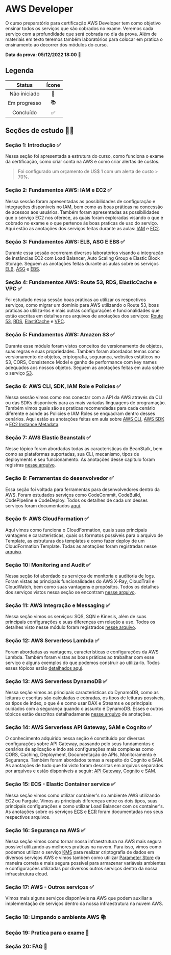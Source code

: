 # AWS Developer

O curso preparatório para certificação AWS Developer tem como objetivo ensinar todos os serviços que são cobrados no exame. Veremos cada serviço com a profundidade que será cobrada no dia da prova. Além de materiais em texto teremos também laboratórios para colocar em pratica o ensinamento ao decorrer dos módulos do curso.

**Data da prova: 05/12/2022 18:00** 📝

## Legenda

|    Status    | Ícone |
| :----------: | :---: |
| Não iniciado |  📌   |
| Em progresso |  📚   |
|  Concluído   |  ✅   |

## Seções de estudo ✍🏼

### Seção 1: Introdução ✅

Nessa seção foi apresentada a estrutura do curso, como funciona o exame da certificação, como criar conta na AWS e como criar alertas de custos.

> Foi configurado um orçamento de US$ 1 com um alerta de custo > 70%.

### Seção 2: Fundamentos AWS: IAM e EC2 ✅

Nessa sessão foram apresentadas as possibilidades de configuração e integrações disponíveis no IAM, bem como as boas práticas na concessão de acessos aos usuários. Também foram apresentadas as possibilidades que o serviço EC2 nos oferece, as quais foram exploradas visando o que é cobrado no exame e o que pertence às boas praticas de uso do serviço.
Aqui estão as anotações dos serviços feitas durante as aulas: [IAM](./notes/IAM.md) e [EC2](./notes/EC2.md).

### Seção 3: Fundamentos AWS: ELB, ASG E EBS ✅

Durante essa sessão ocorreram diversos laboratórios visando a integração de instâncias EC2 com Load Balancer, Auto Scaling Group e Elastic Block Storage.
Seguem as anotações feitas durante as aulas sobre os serviços
[ELB](./notes/EC2.md), [ASG](./notes/EC2.md) e [EBS](./notes/EC2.md).

### Seção 4: Fundamentos AWS: Route 53, RDS, ElasticCache e VPC ✅

Foi estudado nessa sessão boas práticas ao utilizar os respectivos serviços, como migrar um domínio para AWS utilizando o Route 53, boas praticas ao utiliza-los e mais outras configurações e funcionalidades que estão escritas em detalhes nos arquivos de anotações dos serviços: [Route 53](./notes/Route%2053.md), [RDS](./notes//RDS.md), [ElastiCache](./notes/ElastiCache.md) e [VPC](./notes/VPC.md).

### Seção 5: Fundamentos AWS: Amazon S3 ✅

Durante esse módulo foram vistos conceitos de versionamento de objetos, suas regras e suas propriedades. Também foram abordados temas como versionamento de objetos, criptografia, segurança, websites estáticos no S3, CORS, Consistence Model e ganho de performance com key names adequados aos nossos objetos. Seguem as anotações feitas em aula sobre o serviço [S3](./notes/S3.md).

### Seção 6: AWS CLI, SDK, IAM Role e Policies ✅

Nessa sessão vimos como nos conectar com a API da AWS através da CLI ou das SDKs disponíveis para as mais variadas linguagens de programação. Também vimos quais são as praticas recomendadas para cada cenário diferente e aonde as Policies e IAM Roles se enquadram dentro desses cenários. Aqui estão as anotações feitas em aula sobre [AWS CLI](./notes/AWS%20CLI.md), [AWS SDK](./notes/AWS%20SDK.md) e [EC2 Instance Metadata](./notes/EC2.md).

### Seção 7: AWS Elastic Beanstalk ✅

Nesse tópico foram abordadas todas as características do BeanStalk, bem como as plataformas suportadas, sua CLI, mecanismo, tipos de deployments e seu funcionamento.
As anotações desse capitulo foram registras [nesse arquivo](./notes/ElasticBeanStalk.md).

### Seção 8: Ferramentas do desenvolvedor ✅

Essa seção foi voltada para ferramentas para desenvolvedores dentro da AWS. Foram estudados serviços como CodeCommit, CodeBuild, CodePipeline e CodeDeploy. Todos os detalhes de cada um desses serviços foram documentados [aqui](./notes/AWS%20CICD.md).

### Seção 9: AWS CloudFormation ✅

Aqui vimos como funciona o CloudFormation, quais suas principais vantagens e características, quais os formatos possíveis para o arquivo de Template, as estruturas dos templates e como fazer deploy de um CloudFormation Template.
Todas as anotações foram registradas nesse [arquivo](./notes/AWS%20CloudFormation.md).

### Seção 10: Monitoring and Audit ✅

Nessa seção foi abordado os serviços de monitoria e auditoria de logs. Foram vistas as principais funcionalidades do AWS X-Ray, CloudTrail e CloudWatch, bem como suas vantagens e propósitos.
Todos os detalhes dos serviços vistos nessa seção se encontram [nesse arquivo](./notes/AWS%20Monitoring%2C%20audit%20and%20troubleshooting.md).

### Seção 11: AWS Integração e Messaging ✅

Nessa seção vimos os serviços: SQS, SQN e Kinesis, além de suas principais configurações e suas diferenças em relação a uso. Todos os detalhes visto nesse módulo foram registrados [nesse arquivo](./notes/Messaging.md).

### Seção 12: AWS Serverless Lambda ✅

Foram abordadas as vantagens, características e configurações da AWS Lambda. Também foram vistas as boas práticas ao trabalhar com esse serviço e alguns exemplos do que podemos construir ao utiliza-lo. Todos esses tópicos estão [detalhados aqui](./notes/AWS%20Serverless.md).

### Seção 13: AWS Serverless DynamoDB ✅

Nessa seção vimos as principais características do DynamoDB, como as leituras e escritas são calculadas e cobradas, os tipos de leituras possíveis, os tipos de index, o que é e como usar DAX e Streams e os principais cuidados com a segurança quando o assunto é DynamoDB. Esses e outros tópicos estão descritos detalhadamente [nesse arquivo](./notes/AWS%20DynamoDB%20Serverless.md) de anotações.

### Seção 14: AWS Serverless API Gateway, SAM e Cognito ✅

O conhecimento adquirido nessa seção é constituído por diversas configurações sobre API Gateway, passando pelo seus fundamentos e cenários de aplicação e indo até configurações mais complexas como CORS, Caching, Deployment, Documentação de APIs, Monitoramento e Segurança. Também foram abordados temas a respeito do Cognito e SAM. As anotações de tudo que foi visto foram descritas em arquivos separados por arquivos e estão disponíveis a seguir: [API Gateway](./notes/AWS%20API%20Gateway.md), [Cognito](./notes/AWS%20Cognito.md) e [SAM](./notes/AWS%20SAM.md).

### Seção 15: ECS - Elastic Container service ✅

Nessa seção vimos como utilizar container's no ambiente AWS utilizando EC2 ou Fargate. Vimos as principais diferenças entre os dois tipos, suas principais configurações e como utilizar Load Balancer com os container's. As anotações sobre os serviços [ECS](./notes/AWS%20ECS.md) e [ECR](./notes/AWS%20ECR.md) foram documentadas nos seus respectivos arquivos.

### Seção 16: Segurança na AWS ✅

Nessa seção vimos como tornar nossa infraestrutura na AWS mais segura possível utilizando as melhores praticas na nuvem. Para isso, vimos como podemos utilizar o serviço [KMS](./notes/AWS%20KMS.md) para realizar criptografia de dados em diversos serviços AWS e vimos também como utilizar [Parameter Store](./notes/AWS%20Parameter%20Store.md) da maneira correta e mais segura possível para armazenar variáveis ambientes e configurações utilizadas por diversos outros serviços dentro da nossa infraestrutura cloud.

### Seção 17: AWS - Outros serviços ✅

Vimos mais alguns serviços disponíveis na AWS que podem auxiliar a implementação de serviços dentro da nossa infraestrutura na nuvem AWS.

### Seção 18: Limpando o ambiente AWS 📚

### Seção 19: Pratica para o exame 📌

### Seção 20: FAQ 📌
